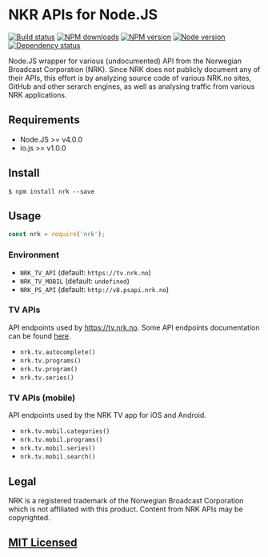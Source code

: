 # NKR APIs for Node.JS

[![Build status](https://img.shields.io/wercker/ci/55f5c372d78bafc5541030fa.svg "Build status")](https://app.wercker.com/project/bykey/7235be533901a41e049d3bdc727ea66b)
[![NPM downloads](https://img.shields.io/npm/dm/nrk.svg "NPM downloads")](https://www.npmjs.com/package/nrk)
[![NPM version](https://img.shields.io/npm/v/nrk.svg "NPM version")](https://www.npmjs.com/package/nrk)
[![Node version](https://img.shields.io/node/v/nrk.svg "Node version")](https://www.npmjs.com/package/nrk)
[![Dependency status](https://img.shields.io/david/Starefossen/node-nrk.svg "Dependency status")](https://david-dm.org/Starefossen/node-nrk)

Node.JS wrapper for various (undocumented) API from the Norwegian Broadcast
Corporation (NRK). Since NRK does not publicly document any of their APIs, this
effort is by analyzing source code of various NRK.no sites, GitHub and other
serarch engines, as well as analysing traffic from various NRK applications.

## Requirements

* Node.JS >= v4.0.0
* io.js >= v1.0.0

## Install

```
$ npm install nrk --save
```

## Usage

```js
const nrk = require('nrk');
```

### Environment

* `NRK_TV_API` (default: `https://tv.nrk.no`)
* `NRK_TV_MOBIL` (default: `undefined`)
* `NRK_PS_API` (default: `http://v8.psapi.nrk.no`)

### TV APIs

API endpoints used by https://tv.nrk.no. Some API endpoints documentation can be
found [here](http://v8.psapi.nrk.no/Help).

* `nrk.tv.autocomplete()`
* `nrk.tv.programs()`
* `nrk.tv.program()`
* `nrk.tv.series()`

### TV APIs (mobile)

API endpoints used by the NRK TV app for iOS and Android.

* `nrk.tv.mobil.categories()`
* `nrk.tv.mobil.programs()`
* `nrk.tv.mobil.series()`
* `nrk.tv.mobil.search()`

## Legal

NRK is a registered trademark of the Norwegian Broadcast Corporation which is
not affiliated with this product. Content from NRK APIs may be copyrighted.

## [MIT Licensed](https://github.com/Starefossen/node-nrk/blob/master/LICENSE)
